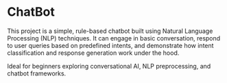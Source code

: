 # ChatBot

This project is a simple, rule-based chatbot built using Natural Language Processing (NLP) techniques. It can engage in basic conversation, respond to user queries based on predefined intents, and demonstrate how intent classification and response generation work under the hood.

Ideal for beginners exploring conversational AI, NLP preprocessing, and chatbot frameworks.
